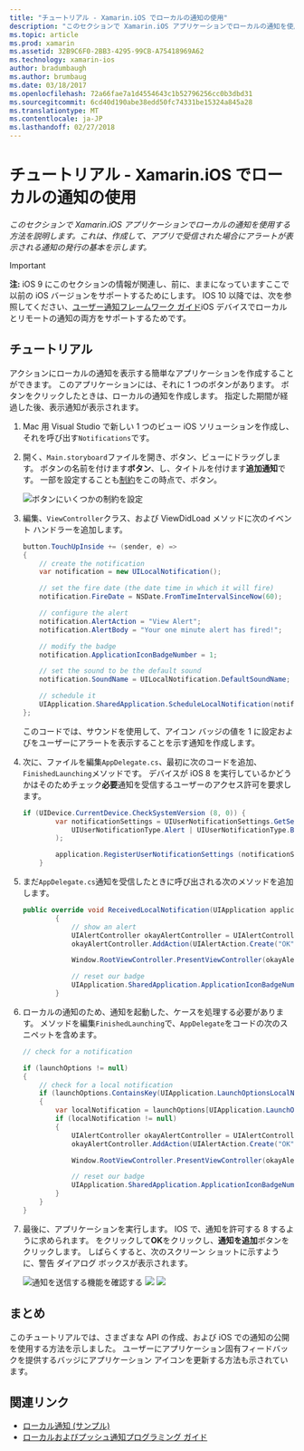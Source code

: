 ```yaml
---
title: "チュートリアル - Xamarin.iOS でローカルの通知の使用"
description: "このセクションで Xamarin.iOS アプリケーションでローカルの通知を使用する方法を説明します。 これは、作成して、アプリで受信された場合にアラートが表示される通知の発行の基本を示します。"
ms.topic: article
ms.prod: xamarin
ms.assetid: 32B9C6F0-2BB3-4295-99CB-A75418969A62
ms.technology: xamarin-ios
author: bradumbaugh
ms.author: brumbaug
ms.date: 03/18/2017
ms.openlocfilehash: 72a66fae7a1d4554643c1b52796256cc0b3dbd31
ms.sourcegitcommit: 6cd40d190abe38edd50fc74331be15324a845a28
ms.translationtype: MT
ms.contentlocale: ja-JP
ms.lasthandoff: 02/27/2018
---
```

# <a name="walkthrough---using-local-notifications-in-xamarinios"></a>チュートリアル - Xamarin.iOS でローカルの通知の使用

_このセクションで Xamarin.iOS アプリケーションでローカルの通知を使用する方法を説明します。これは、作成して、アプリで受信された場合にアラートが表示される通知の発行の基本を示します。_

> [!IMPORTANT]
> **注:** iOS 9 にこのセクションの情報が関連し、前に、ままになっていますここで以前の iOS バージョンをサポートするためにします。 IOS 10 以降では、次を参照してください、[ユーザー通知フレームワーク ガイド](~/ios/platform/user-notifications/index.md)iOS デバイスでローカルとリモートの通知の両方をサポートするためです。

## <a name="walkthrough"></a>チュートリアル

アクションにローカルの通知を表示する簡単なアプリケーションを作成することができます。 このアプリケーションには、それに 1 つのボタンがあります。 ボタンをクリックしたときは、ローカルの通知を作成します。 指定した期間が経過した後、表示通知が表示されます。


1. Mac 用 Visual Studio で新しい 1 つのビュー iOS ソリューションを作成し、それを呼び出す`Notifications`です。
1. 開く、`Main.storyboard`ファイルを開き、ボタン、ビューにドラッグします。 ボタンの名前を付けます**ボタン**、し、タイトルを付けます**追加通知**です。 一部を設定することも[制約](~/ios/user-interface/designer/designer-auto-layout.md)をこの時点で、ボタン。 

    ![](local-notifications-in-ios-walkthrough-images/image3.png "ボタンにいくつかの制約を設定")
1. 編集、`ViewController`クラス、および ViewDidLoad メソッドに次のイベント ハンドラーを追加します。

    ```csharp
    button.TouchUpInside += (sender, e) =>
    {
        // create the notification
        var notification = new UILocalNotification();

        // set the fire date (the date time in which it will fire)
        notification.FireDate = NSDate.FromTimeIntervalSinceNow(60);

        // configure the alert
        notification.AlertAction = "View Alert";
        notification.AlertBody = "Your one minute alert has fired!";

        // modify the badge
        notification.ApplicationIconBadgeNumber = 1;

        // set the sound to be the default sound
        notification.SoundName = UILocalNotification.DefaultSoundName;

        // schedule it
        UIApplication.SharedApplication.ScheduleLocalNotification(notification);
    };
    ```

    このコードでは、サウンドを使用して、アイコン バッジの値を 1 に設定およびをユーザーにアラートを表示することを示す通知を作成します。

1. 次に、ファイルを編集`AppDelegate.cs`、最初に次のコードを追加、`FinishedLaunching`メソッドです。 デバイスが iOS 8 を実行しているかどうかはそのためチェック**必要**通知を受信するユーザーのアクセス許可を要求します。

    ```csharp
    if (UIDevice.CurrentDevice.CheckSystemVersion (8, 0)) {
            var notificationSettings = UIUserNotificationSettings.GetSettingsForTypes (
                UIUserNotificationType.Alert | UIUserNotificationType.Badge | UIUserNotificationType.Sound, null
            );

            application.RegisterUserNotificationSettings (notificationSettings);
        }
    ```

1. まだ`AppDelegate.cs`通知を受信したときに呼び出される次のメソッドを追加します。

    ```csharp
    public override void ReceivedLocalNotification(UIApplication application, UILocalNotification notification)
            {
                // show an alert
                UIAlertController okayAlertController = UIAlertController.Create(notification.AlertAction, notification.AlertBody, UIAlertControllerStyle.Alert);
                okayAlertController.AddAction(UIAlertAction.Create("OK", UIAlertActionStyle.Default, null));

                Window.RootViewController.PresentViewController(okayAlertController, true, null);

                // reset our badge
                UIApplication.SharedApplication.ApplicationIconBadgeNumber = 0;
            }

    ```

1. ローカルの通知のため、通知を起動した、ケースを処理する必要があります。 メソッドを編集`FinishedLaunching`で、`AppDelegate`をコードの次のスニペットを含めます。


    ```csharp
    // check for a notification

    if (launchOptions != null)
    {
        // check for a local notification
        if (launchOptions.ContainsKey(UIApplication.LaunchOptionsLocalNotificationKey))
        {
            var localNotification = launchOptions[UIApplication.LaunchOptionsLocalNotificationKey] as UILocalNotification;
            if (localNotification != null)
            {
                UIAlertController okayAlertController = UIAlertController.Create(localNotification.AlertAction, localNotification.AlertBody, UIAlertControllerStyle.Alert);
                okayAlertController.AddAction(UIAlertAction.Create("OK", UIAlertActionStyle.Default, null));

                Window.RootViewController.PresentViewController(okayAlertController, true, null);

                // reset our badge
                UIApplication.SharedApplication.ApplicationIconBadgeNumber = 0;
            }
        }
    }

    ```

1. 最後に、アプリケーションを実行します。 IOS で、通知を許可する 8 するように求められます。 をクリックして**OK**をクリックし、**通知を追加**ボタンをクリックします。 しばらくすると、次のスクリーン ショットに示すように、警告 ダイアログ ボックスが表示されます。

    ![](local-notifications-in-ios-walkthrough-images/image0.png "通知を送信する機能を確認する") ![ ](local-notifications-in-ios-walkthrough-images/image1.png "通知の追加ボタン") ![ ](local-notifications-in-ios-walkthrough-images/image2.png "通知の警告ダイアログ ボックス")

## <a name="summary"></a>まとめ

このチュートリアルでは、さまざまな API の作成、および iOS での通知の公開を使用する方法を示しました。 ユーザーにアプリケーション固有フィードバックを提供するバッジにアプリケーション アイコンを更新する方法も示されています。


## <a name="related-links"></a>関連リンク

- [ローカル通知 (サンプル)](https://developer.xamarin.com/samples/monotouch/LocalNotifications)
- [ローカルおよびプッシュ通知プログラミング ガイド](https://developer.apple.com/library/prerelease/content/documentation/NetworkingInternet/Conceptual/RemoteNotificationsPG/)

